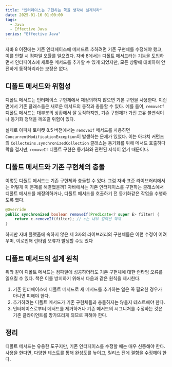```yaml
---
title: "인터페이스는 구현하는 쪽을 생각해 설계하라"
date: 2025-01-16 01:00:00
tags: 
  - Java
  - Effective Java
series: "Effective Java"
---
```


자바 8 이전에는 기존 인터페이스에 메서드르 추하려면 기존 구현체를 수정해야 했고,
이를 안할 시 컴파일 오률를 일으켰다.
자바 8에서는 디폴트 메서드라는 기능을 도입하면서 인터페이스에 새로운 메서드를 추가할 수 있게 되었지만,
모든 상황에 대비하여 안전하게 동작하리라는 보장은 없다.

## 디폴트 메서드와 위험성

디폴트 메서드는 인터페이스 구현체에서 재정의하지 않으면 기본 구현을 사용한다.
이런 면에서 기존 클래스들은 새로운 메서드의 동작과 충돌할 수 있다.
예를 들어, `removeIf` 디폴트 메서드는 대부분의 상황에서 잘 동작하지만,
기존 구현체가 가진 고유 불변식이나 동기화 정책을 깨뜨릴 위험이 있다.

실제로 아파치 토미캣 8.5 버전에서는 `removeIf` 메서드를 사용하면 `ConcurrentModificationException`이 발생하는 문제가 있었다.
이는 아파치 커먼즈의 `Collectoins.synchronizedCollection` 클래스는 동기화를 위해 메서드 호출하다 락을 걸지만,
`removeIf` 디폴트 구현은 동기화와 관련된 지식이 없기 때문이다.

## 디폴트 메서드와 기존 구현체의 충돌

이렇듯 디폴트 메서드는 기존 구현체와 충돌할 수 있다.
그럼 자바 표준 라이브러리에서는 어떻게 이 문제를 해결했을까?
자바에서는 기존 인터페이스를 구현하는 클래스에서 디폴트 메서드를 재정의하거나,
디폴트 메서드를 호출하기 전 동기화같은 작업을 수행하도록 했다.

```java
@Override
public synchronized boolean removeIf(Predicate<? super E> filter) {
    return c.removeIf(filter); // c는 내부 컬렉션 객체
}

```

하지만 자바 플랫폼에 속하지 않은 제 3자의 라이브러리의 구현체들은 이런 수정이 어려우며, 이로인해 런타임 오류가 발생할 수도 있다

## 디폴트 메서드의 설계 원칙

위와 같이 디폴트 메서드는 컴파일에 성공하더라도 기존 구현체에 대한 런타임 오류를 일으킬 수 있다.
책은 이를 방지하기 위해서 다음과 같은 원칙을 제시한다.

1. 기존 인터페이스에 디폴트 메서드로 새 메서드를 추가하는 일은 꼭 필요한 경우가 아니면 피해야 한다.
2. 추가하려는 디폴트 메서드가 기존 구현체들과 충돌하지는 않을지 테스트해야 한다.
3. 인터페이스로부터 메서드를 제거하거나 기존 메서드의 시그니처를 수정하는 것은 기존 클라이언트를 망가뜨리게 되므로 피해야 한다.

## 정리
디폴트 메서드는 유용한 도구지만, 기존 인터페이스를 수정할 때는 매우 신중해야 한다.
사용을 한다면, 다양한 테스트를 통해 완성도를 높이고, 릴리스 전에 결함을 수정해야 한다.

